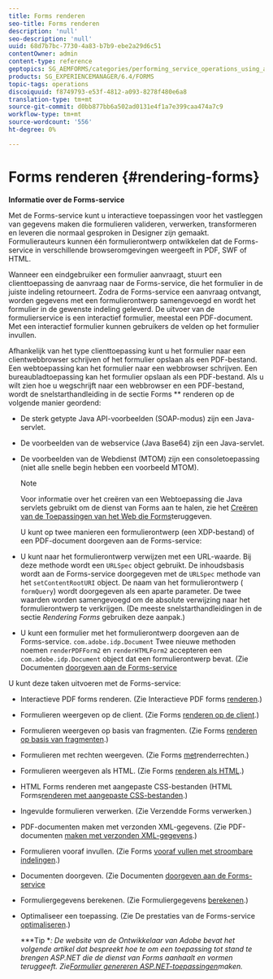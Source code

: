 ```yaml
---
title: Forms renderen
seo-title: Forms renderen
description: 'null'
seo-description: 'null'
uuid: 68d7b7bc-7730-4a83-b7b9-ebe2a29d6c51
contentOwner: admin
content-type: reference
geptopics: SG_AEMFORMS/categories/performing_service_operations_using_apis
products: SG_EXPERIENCEMANAGER/6.4/FORMS
topic-tags: operations
discoiquuid: f8749793-e53f-4812-a093-8278f480e6a8
translation-type: tm+mt
source-git-commit: d0bb877bb6a502ad0131e4f1a7e399caa474a7c9
workflow-type: tm+mt
source-wordcount: '556'
ht-degree: 0%

---
```



# Forms renderen {#rendering-forms}

**Informatie over de Forms-service**

Met de Forms-service kunt u interactieve toepassingen voor het vastleggen van gegevens maken die formulieren valideren, verwerken, transformeren en leveren die normaal gesproken in Designer zijn gemaakt. Formulierauteurs kunnen één formulierontwerp ontwikkelen dat de Forms-service in verschillende browseromgevingen weergeeft in PDF, SWF of HTML.

Wanneer een eindgebruiker een formulier aanvraagt, stuurt een clienttoepassing de aanvraag naar de Forms-service, die het formulier in de juiste indeling retourneert. Zodra de Forms-service een aanvraag ontvangt, worden gegevens met een formulierontwerp samengevoegd en wordt het formulier in de gewenste indeling geleverd. De uitvoer van de formulierservice is een interactief formulier, meestal een PDF-document. Met een interactief formulier kunnen gebruikers de velden op het formulier invullen.

Afhankelijk van het type clienttoepassing kunt u het formulier naar een clientwebbrowser schrijven of het formulier opslaan als een PDF-bestand. Een webtoepassing kan het formulier naar een webbrowser schrijven. Een bureaubladtoepassing kan het formulier opslaan als een PDF-bestand. Als u wilt zien hoe u wegschrijft naar een webbrowser en een PDF-bestand, wordt de snelstarthandleiding in de sectie Forms ** renderen op de volgende manier geordend:

* De sterk getypte Java API-voorbeelden (SOAP-modus) zijn een Java-servlet.
* De voorbeelden van de webservice (Java Base64) zijn een Java-servlet.
* De voorbeelden van de Webdienst (MTOM) zijn een consoletoepassing (niet alle snelle begin hebben een voorbeeld MTOM).

   >[!NOTE]
   >
   >Voor informatie over het creëren van een Webtoepassing die Java servlets gebruikt om de dienst van Forms aan te halen, zie het [Creëren van de Toepassingen van het Web die Forms](/help/forms/developing/creating-web-applications-renders-forms.md)teruggeven.

   U kunt op twee manieren een formulierontwerp (een XDP-bestand) of een PDF-document doorgeven aan de Forms-service:

* U kunt naar het formulierontwerp verwijzen met een URL-waarde. Bij deze methode wordt een `URLSpec` object gebruikt. De inhoudsbasis wordt aan de Forms-service doorgegeven met de `URLSpec` methode van het `setContentRootURI` object. De naam van het formulierontwerp ( `formQuery`) wordt doorgegeven als een aparte parameter. De twee waarden worden samengevoegd om de absolute verwijzing naar het formulierontwerp te verkrijgen. (De meeste snelstarthandleidingen in de sectie *Rendering Forms* gebruiken deze aanpak.)
* U kunt een formulier met het formulierontwerp doorgeven aan de Forms-service. `com.adobe.idp.Document` Twee nieuwe methoden noemen `renderPDFForm2` en `renderHTMLForm2` accepteren een `com.adobe.idp.Document` object dat een formulierontwerp bevat. (Zie Documenten [doorgeven aan de Forms-service](/help/forms/developing/passing-documents-forms-service.md)

U kunt deze taken uitvoeren met de Forms-service:

* Interactieve PDF forms renderen. (Zie Interactieve PDF forms [renderen](/help/forms/developing/rendering-interactive-pdf-forms.md).)
* Formulieren weergeven op de client. (Zie Forms [renderen op de client](/help/forms/developing/rendering-forms-client.md).)
* Formulieren weergeven op basis van fragmenten. (Zie Forms [renderen op basis van fragmenten](/help/forms/developing/rendering-forms-based-fragments.md).)
* Formulieren met rechten weergeven. (Zie Forms [met](/help/forms/developing/rendering-rights-enabled-forms.md)renderrechten.)
* Formulieren weergeven als HTML. (Zie Forms [renderen als HTML](/help/forms/developing/rendering-forms-html.md).)
* HTML Forms renderen met aangepaste CSS-bestanden (HTML Forms[renderen met aangepaste CSS-bestanden](/help/forms/developing/rendering-html-forms-using-custom.md).)
* Ingevulde formulieren verwerken. (Zie Verzendde Forms [](/help/forms/developing/handling-submitted-forms.md)verwerken.)
* PDF-documenten maken met verzonden XML-gegevens. (Zie PDF-documenten [maken met verzonden XML-gegevens](/help/forms/developing/creating-pdf-documents-submitted-xml.md).)
* Formulieren vooraf invullen. (Zie Forms [vooraf vullen met stroombare indelingen](/help/forms/developing/prepopulating-forms-flowable-layouts.md).)
* Documenten doorgeven. (Zie Documenten [doorgeven aan de Forms-service](/help/forms/developing/passing-documents-forms-service.md)
* Formuliergegevens berekenen. (Zie Formuliergegevens [berekenen](/help/forms/developing/calculating-form-data.md).)
* Optimaliseer een toepassing. (Zie De prestaties van de Forms-service [optimaliseren](/help/forms/developing/optimizing-performance-forms-service.md).)

   ***Tip **: De website van de Ontwikkelaar van Adobe bevat het volgende artikel dat bespreekt hoe te om een toepassing tot stand te brengen ASP.NET die de dienst van Forms aanhaalt en vormen teruggeeft. Zie[Formulier genereren ASP.NET-toepassingen](https://www.adobe.com/devnet/livecycle/articles/asp_net.html)maken.*

